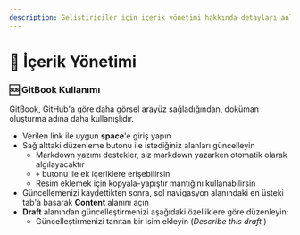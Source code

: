 ```yaml
---
description: Geliştiriciler için içerik yönetimi hakkında detayları anlatır
---
```


# 📑 İçerik Yönetimi

### 🆘 GitBook Kullanımı

GitBook, GitHub'a göre daha görsel arayüz sağladığından, doküman oluşturma adına daha kullanışlıdır.

* Verilen link ile uygun **space**'e giriş yapın
* Sağ alttaki düzenleme butonu ile istediğiniz alanları güncelleyin
  * Markdown yazımı destekler, siz markdown yazarken otomatik olarak algılayacaktır
  * `+` butonu ile ek içeriklere erişebilirsin
  * Resim eklemek için kopyala-yapıştır mantığını kullanabilirsin
* Güncellemenizi kaydettikten sonra, sol navigasyon alanındaki en üsteki tab'a basarak **Content** alanını açın
* **Draft** alanından güncelleştirmenizi aşağıdaki özelliklere göre düzenleyin:
  * Güncelleştirmenizi tanıtan bir isim ekleyin \(_Describe this draft_ \)

